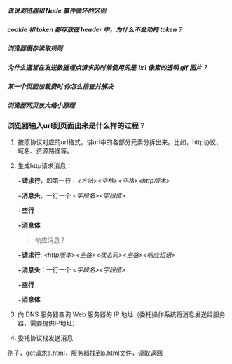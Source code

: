 

##### 说说浏览器和 Node 事件循环的区别

##### cookie 和 token 都存放在 header 中，为什么不会劫持 token？

##### 浏览器缓存读取规则

##### 为什么通常在发送数据埋点请求的时候使用的是 1x1 像素的透明 gif 图片？

##### 某一个页面加载费时 你怎么排查并解决

##### 浏览器网页放大缩小原理

### 浏览器输入url到页面出来是什么样的过程？

1. 按照协议对应的url格式，讲url中的各部分元素分拆出来。比如，http协议、域名、资源路径等。

2. 生成http请求消息：

   +**请求行**，即第一行：*<方法><空格><URI><空格><http版本>*

   +**消息头**，一行一个 *<字段名><字段值>*

   +**空行**

   +**消息体**

   > 响应消息？

   +**请求行**: *<http版本><空格><状态码><空格><响应短语>*

   +**消息头**：一行一个 *<字段名><字段值>*

   +**空行**

   +**消息体**

   

3. 向 DNS 服务器查询 Web 服务器的 IP 地址（委托操作系统将消息发送给服务器，需要提供IP地址）

4. 委托协议栈发送消息

   

   

例子，get请求a.html，服务器找到a.html文件，读取返回


























































